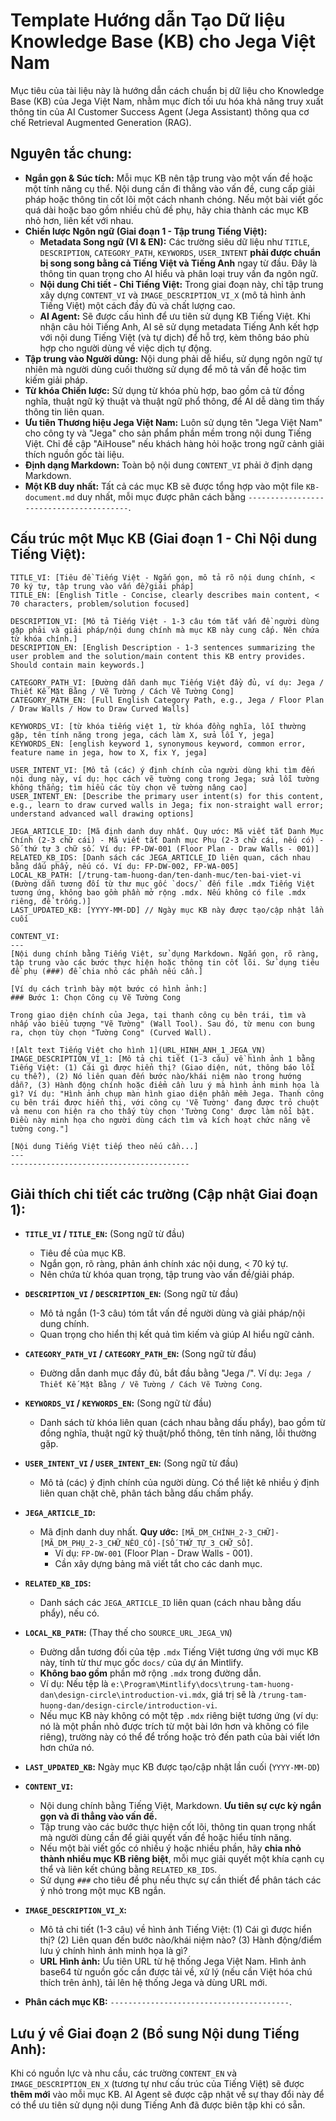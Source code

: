 # Template Hướng dẫn Tạo Dữ liệu Knowledge Base (KB) cho Jega Việt Nam

Mục tiêu của tài liệu này là hướng dẫn cách chuẩn bị dữ liệu cho Knowledge Base (KB) của Jega Việt Nam, nhằm mục đích tối ưu hóa khả năng truy xuất thông tin của AI Customer Success Agent (Jega Assistant) thông qua cơ chế Retrieval Augmented Generation (RAG).

## Nguyên tắc chung:

*   **Ngắn gọn & Súc tích:** Mỗi mục KB nên tập trung vào một vấn đề hoặc một tính năng cụ thể. Nội dung cần đi thẳng vào vấn đề, cung cấp giải pháp hoặc thông tin cốt lõi một cách nhanh chóng. Nếu một bài viết gốc quá dài hoặc bao gồm nhiều chủ đề phụ, hãy chia thành các mục KB nhỏ hơn, liên kết với nhau.
*   **Chiến lược Ngôn ngữ (Giai đoạn 1 - Tập trung Tiếng Việt):**
    *   **Metadata Song ngữ (VI & EN):** Các trường siêu dữ liệu như `TITLE`, `DESCRIPTION`, `CATEGORY_PATH`, `KEYWORDS`, `USER_INTENT` **phải được chuẩn bị song song bằng cả Tiếng Việt và Tiếng Anh** ngay từ đầu. Đây là thông tin quan trọng cho AI hiểu và phân loại truy vấn đa ngôn ngữ.
    *   **Nội dung Chi tiết - Chỉ Tiếng Việt:** Trong giai đoạn này, chỉ tập trung xây dựng `CONTENT_VI` và `IMAGE_DESCRIPTION_VI_X` (mô tả hình ảnh Tiếng Việt) một cách đầy đủ và chất lượng cao.
    *   **AI Agent:** Sẽ được cấu hình để ưu tiên sử dụng KB Tiếng Việt. Khi nhận câu hỏi Tiếng Anh, AI sẽ sử dụng metadata Tiếng Anh kết hợp với nội dung Tiếng Việt (và tự dịch) để hỗ trợ, kèm thông báo phù hợp cho người dùng về việc dịch tự động.
*   **Tập trung vào Người dùng:** Nội dung phải dễ hiểu, sử dụng ngôn ngữ tự nhiên mà người dùng cuối thường sử dụng để mô tả vấn đề hoặc tìm kiếm giải pháp.
*   **Từ khóa Chiến lược:** Sử dụng từ khóa phù hợp, bao gồm cả từ đồng nghĩa, thuật ngữ kỹ thuật và thuật ngữ phổ thông, để AI dễ dàng tìm thấy thông tin liên quan.
*   **Ưu tiên Thương hiệu Jega Việt Nam:** Luôn sử dụng tên "Jega Việt Nam" cho công ty và "Jega" cho sản phẩm phần mềm trong nội dung Tiếng Việt. Chỉ đề cập "AiHouse" nếu khách hàng hỏi hoặc trong ngữ cảnh giải thích nguồn gốc tài liệu.
*   **Định dạng Markdown:** Toàn bộ nội dung `CONTENT_VI` phải ở định dạng Markdown.
*   **Một KB duy nhất:** Tất cả các mục KB sẽ được tổng hợp vào một file `KB-document.md` duy nhất, mỗi mục được phân cách bằng `----------------------------------------`.

## Cấu trúc một Mục KB (Giai đoạn 1 - Chỉ Nội dung Tiếng Việt):

```
TITLE_VI: [Tiêu đề Tiếng Việt - Ngắn gọn, mô tả rõ nội dung chính, < 70 ký tự, tập trung vào vấn đề/giải pháp]
TITLE_EN: [English Title - Concise, clearly describes main content, < 70 characters, problem/solution focused]

DESCRIPTION_VI: [Mô tả Tiếng Việt - 1-3 câu tóm tắt vấn đề người dùng gặp phải và giải pháp/nội dung chính mà mục KB này cung cấp. Nên chứa từ khóa chính.]
DESCRIPTION_EN: [English Description - 1-3 sentences summarizing the user problem and the solution/main content this KB entry provides. Should contain main keywords.]

CATEGORY_PATH_VI: [Đường dẫn danh mục Tiếng Việt đầy đủ, ví dụ: Jega / Thiết Kế Mặt Bằng / Vẽ Tường / Cách Vẽ Tường Cong]
CATEGORY_PATH_EN: [Full English Category Path, e.g., Jega / Floor Plan / Draw Walls / How to Draw Curved Walls]

KEYWORDS_VI: [từ khóa tiếng việt 1, từ khóa đồng nghĩa, lỗi thường gặp, tên tính năng trong jega, cách làm X, sửa lỗi Y, jega]
KEYWORDS_EN: [english keyword 1, synonymous keyword, common error, feature name in jega, how to X, fix Y, jega]

USER_INTENT_VI: [Mô tả (các) ý định chính của người dùng khi tìm đến nội dung này, ví dụ: học cách vẽ tường cong trong Jega; sửa lỗi tường không thẳng; tìm hiểu các tùy chọn vẽ tường nâng cao]
USER_INTENT_EN: [Describe the primary user intent(s) for this content, e.g., learn to draw curved walls in Jega; fix non-straight wall error; understand advanced wall drawing options]

JEGA_ARTICLE_ID: [Mã định danh duy nhất. Quy ước: Mã viết tắt Danh Mục Chính (2-3 chữ cái) - Mã viết tắt Danh mục Phụ (2-3 chữ cái, nếu có) - Số thứ tự 3 chữ số. Ví dụ: FP-DW-001 (Floor Plan - Draw Walls - 001)]
RELATED_KB_IDS: [Danh sách các JEGA_ARTICLE_ID liên quan, cách nhau bằng dấu phẩy, nếu có. Ví dụ: FP-DW-002, FP-WA-005]
LOCAL_KB_PATH: [/trung-tam-huong-dan/ten-danh-muc/ten-bai-viet-vi (Đường dẫn tương đối từ thư mục gốc `docs/` đến file .mdx Tiếng Việt tương ứng, không bao gồm phần mở rộng .mdx. Nếu không có file .mdx riêng, để trống.)]
LAST_UPDATED_KB: [YYYY-MM-DD] // Ngày mục KB này được tạo/cập nhật lần cuối

CONTENT_VI:
---
[Nội dung chính bằng Tiếng Việt, sử dụng Markdown. Ngắn gọn, rõ ràng, tập trung vào các bước thực hiện hoặc thông tin cốt lõi. Sử dụng tiêu đề phụ (###) để chia nhỏ các phần nếu cần.]

[Ví dụ cách trình bày một bước có hình ảnh:]
### Bước 1: Chọn Công cụ Vẽ Tường Cong

Trong giao diện chính của Jega, tại thanh công cụ bên trái, tìm và nhấp vào biểu tượng "Vẽ Tường" (Wall Tool). Sau đó, từ menu con bung ra, chọn tùy chọn "Tường Cong" (Curved Wall).

![Alt text Tiếng Việt cho hình 1](URL_HINH_ANH_1_JEGA_VN)
IMAGE_DESCRIPTION_VI_1: [Mô tả chi tiết (1-3 câu) về hình ảnh 1 bằng Tiếng Việt: (1) Cái gì được hiển thị? (Giao diện, nút, thông báo lỗi cụ thể?), (2) Nó liên quan đến bước nào/khái niệm nào trong hướng dẫn?, (3) Hành động chính hoặc điểm cần lưu ý mà hình ảnh minh họa là gì? Ví dụ: "Hình ảnh chụp màn hình giao diện phần mềm Jega. Thanh công cụ bên trái được hiển thị, với công cụ 'Vẽ Tường' đang được trỏ chuột và menu con hiện ra cho thấy tùy chọn 'Tường Cong' được làm nổi bật. Điều này minh họa cho người dùng cách tìm và kích hoạt chức năng vẽ tường cong."]

[Nội dung Tiếng Việt tiếp theo nếu cần...]
---
---------------------------------------- 
```

## Giải thích chi tiết các trường (Cập nhật Giai đoạn 1):

*   **`TITLE_VI` / `TITLE_EN`:** (Song ngữ từ đầu)
    *   Tiêu đề của mục KB.
    *   Ngắn gọn, rõ ràng, phản ánh chính xác nội dung, < 70 ký tự.
    *   Nên chứa từ khóa quan trọng, tập trung vào vấn đề/giải pháp.

*   **`DESCRIPTION_VI` / `DESCRIPTION_EN`:** (Song ngữ từ đầu)
    *   Mô tả ngắn (1-3 câu) tóm tắt vấn đề người dùng và giải pháp/nội dung chính.
    *   Quan trọng cho hiển thị kết quả tìm kiếm và giúp AI hiểu ngữ cảnh.

*   **`CATEGORY_PATH_VI` / `CATEGORY_PATH_EN`:** (Song ngữ từ đầu)
    *   Đường dẫn danh mục đầy đủ, bắt đầu bằng "Jega /". Ví dụ: `Jega / Thiết Kế Mặt Bằng / Vẽ Tường / Cách Vẽ Tường Cong`.

*   **`KEYWORDS_VI` / `KEYWORDS_EN`:** (Song ngữ từ đầu)
    *   Danh sách từ khóa liên quan (cách nhau bằng dấu phẩy), bao gồm từ đồng nghĩa, thuật ngữ kỹ thuật/phổ thông, tên tính năng, lỗi thường gặp.

*   **`USER_INTENT_VI` / `USER_INTENT_EN`:** (Song ngữ từ đầu)
    *   Mô tả (các) ý định chính của người dùng. Có thể liệt kê nhiều ý định liên quan chặt chẽ, phân tách bằng dấu chấm phẩy.

*   **`JEGA_ARTICLE_ID`:**
    *   Mã định danh duy nhất. **Quy ước:** `[MÃ_DM_CHÍNH_2-3_CHỮ]-[MÃ_DM_PHỤ_2-3_CHỮ_NẾU_CÓ]-[SỐ_THỨ_TỰ_3_CHỮ_SỐ]`.
        *   Ví dụ: `FP-DW-001` (Floor Plan - Draw Walls - 001).
        *   Cần xây dựng bảng mã viết tắt cho các danh mục.

*   **`RELATED_KB_IDS`:**
    *   Danh sách các `JEGA_ARTICLE_ID` liên quan (cách nhau bằng dấu phẩy), nếu có.

*   **`LOCAL_KB_PATH`:** (Thay thế cho `SOURCE_URL_JEGA_VN`)
    *   Đường dẫn tương đối của tệp `.mdx` Tiếng Việt tương ứng với mục KB này, tính từ thư mục gốc `docs/` của dự án Mintlify.
    *   **Không bao gồm** phần mở rộng `.mdx` trong đường dẫn.
    *   Ví dụ: Nếu tệp là `e:\Program\Mintlify\docs\trung-tam-huong-dan\design-circle\introduction-vi.mdx`, giá trị sẽ là `/trung-tam-huong-dan/design-circle/introduction-vi`.
    *   Nếu mục KB này không có một tệp `.mdx` riêng biệt tương ứng (ví dụ: nó là một phần nhỏ được trích từ một bài lớn hơn và không có file riêng), trường này có thể để trống hoặc trỏ đến path của bài viết lớn hơn chứa nó.

*   **`LAST_UPDATED_KB`:** Ngày mục KB được tạo/cập nhật lần cuối (`YYYY-MM-DD`)

*   **`CONTENT_VI`:**
    *   Nội dung chính bằng Tiếng Việt, Markdown. **Ưu tiên sự cực kỳ ngắn gọn và đi thẳng vào vấn đề.**
    *   Tập trung vào các bước thực hiện cốt lõi, thông tin quan trọng nhất mà người dùng cần để giải quyết vấn đề hoặc hiểu tính năng.
    *   Nếu một bài viết gốc có nhiều ý hoặc nhiều phần, hãy **chia nhỏ thành nhiều mục KB riêng biệt**, mỗi mục giải quyết một khía cạnh cụ thể và liên kết chúng bằng `RELATED_KB_IDS`.
    *   Sử dụng `###` cho tiêu đề phụ nếu thực sự cần thiết để phân tách các ý nhỏ trong một mục KB ngắn.

*   **`IMAGE_DESCRIPTION_VI_X`:**
    *   Mô tả chi tiết (1-3 câu) về hình ảnh Tiếng Việt: (1) Cái gì được hiển thị? (2) Liên quan đến bước nào/khái niệm nào? (3) Hành động/điểm lưu ý chính hình ảnh minh họa là gì?
    *   **URL Hình ảnh:** Ưu tiên URL từ hệ thống Jega Việt Nam. Hình ảnh base64 từ nguồn gốc cần được tải về, xử lý (nếu cần Việt hóa chú thích trên ảnh), tải lên hệ thống Jega và dùng URL mới.

*   **Phân cách mục KB:** `----------------------------------------`.

## Lưu ý về Giai đoạn 2 (Bổ sung Nội dung Tiếng Anh):

Khi có nguồn lực và nhu cầu, các trường `CONTENT_EN` và `IMAGE_DESCRIPTION_EN_X` (tương tự như cấu trúc của Tiếng Việt) sẽ được **thêm mới** vào mỗi mục KB. AI Agent sẽ được cập nhật về sự thay đổi này để có thể ưu tiên sử dụng nội dung Tiếng Anh đã được biên tập khi có sẵn.
